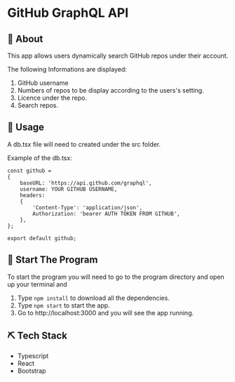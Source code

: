 # GitHub GraphQL API

## 🧐 About <a name = "about"></a>

This app allows users dynamically search GitHub repos under their account.

The following Informations are displayed:

1. GitHub  username
2. Numbers of repos to be display according to the users's setting.
3. Licence under the repo.
4. Search repos.






## 🎈 Usage <a name="usage"></a>

A db.tsx file will need to created under the src folder.

Example of  the db.tsx:

```
const github = 
{
    baseURL: 'https://api.github.com/graphql',
    username: YOUR GITHUB USERNAME,
    headers: 
    {
        'Content-Type': 'application/json',
        Authorization: 'bearer AUTH TOKEN FROM GITHUB',
    },
};

export default github;
```

## 🚀 Start The Program <a name = "deployment"></a>

To start the program you will need to go to the program directory and open up your terminal and

1. Type `npm install` to download all the dependencies.
2. Type `npm start` to start the app.
3. Go to http://localhost:3000 and you will see the app running.

## ⛏️ Tech Stack <a name = "built_using"></a>

- Typescript
- React
- Bootstrap

